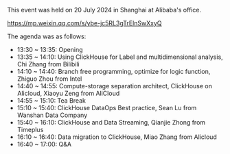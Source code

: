 This event was held on 20 July 2024 in Shanghai at Alibaba's office.

https://mp.weixin.qq.com/s/ybe-jc5RL3gTrElnSwXxyQ

The agenda was as follows:
- 13:30 ~ 13:35: Opening
- 13:35 ~ 14:10: Using ClickHouse for Label and multidimensional analysis, Chi Zhang from Bilibili
- 14:10 ~ 14:40: Branch free programming, optimize for logic function, Zhiguo Zhou from Intel
- 14:40 ~ 14:55: Compute-storage separation architect, ClickHouse on Alicloud, Xiaoyu Zeng from AliCloud
- 14:55 ~ 15:10: Tea Break
- 15:10 ~ 15:40: ClickHouse DataOps Best practice, Sean Lu from Wanshan Data Company
- 15:40 ~ 16:10: ClickHouse and Data Streaming, Qianjie Zhong from Timeplus
- 16:10 ~ 16:40: Data migration to ClickHouse, Miao Zhang from Alicloud
- 16:40 ~ 17:00: Q&A
